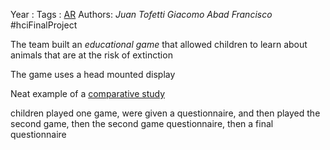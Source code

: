 Year   :
Tags   : [AR](AR.md)
Authors: *Juan* *Tofetti* *Giacomo* *Abad* *Francisco*
\#hciFinalProject

The team built an *educational game* that allowed children to learn about animals that are at the risk of extinction

The game uses a head mounted display

Neat example of a [comparative study](comparative%20study.md)

children played one game, were given a questionnaire, and then played the second game, then the second game questionnaire, then a final questionnaire


